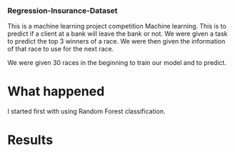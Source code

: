 ### Regression-Insurance-Dataset
This is a machine learning project competition Machine learning.  This is to predict if a client at a bank will leave the bank or not. We were given a task to predict the top 3 winners of a race. We were then given the information of that race to use for the next race. 

We were given 30 races in the beginning to train our model and to predict.

# What happened
I started first with using Random Forest classification. 

# Results

